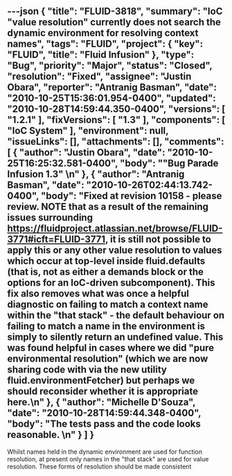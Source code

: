 ---json
{
  "title": "FLUID-3818",
  "summary": "IoC \"value resolution\" currently does not search the dynamic environment for resolving context names",
  "tags": "FLUID",
  "project": {
    "key": "FLUID",
    "title": "Fluid Infusion"
  },
  "type": "Bug",
  "priority": "Major",
  "status": "Closed",
  "resolution": "Fixed",
  "assignee": "Justin Obara",
  "reporter": "Antranig Basman",
  "date": "2010-10-25T15:36:01.954-0400",
  "updated": "2010-10-28T14:59:44.350-0400",
  "versions": [
    "1.2.1"
  ],
  "fixVersions": [
    "1.3"
  ],
  "components": [
    "IoC System"
  ],
  "environment": null,
  "issueLinks": [],
  "attachments": [],
  "comments": [
    {
      "author": "Justin Obara",
      "date": "2010-10-25T16:25:32.581-0400",
      "body": "\"Bug Parade Infusion 1.3\"&#x20;\n"
    },
    {
      "author": "Antranig Basman",
      "date": "2010-10-26T02:44:13.742-0400",
      "body": "Fixed at revision 10158 - please review. NOTE that as a result of the remaining issues surrounding <https://fluidproject.atlassian.net/browse/FLUID-3771#icft=FLUID-3771>, it is still not possible to apply this or any other value resolution to values which occur at top-level inside fluid.defaults (that is, not as either a demands block or the options for an IoC-driven subcomponent). This fix also removes what was once a helpful diagnostic on failing to match a context name within the \"that stack\" - the default behaviour on failing to match a name in the environment is simply to silently return an undefined value. This was found helpful in cases where we did \"pure environmental resolution\" (which we are now sharing code with via the new utility fluid.environmentFetcher) but perhaps we should reconsider whether it is appropriate here.\n"
    },
    {
      "author": "Michelle D'Souza",
      "date": "2010-10-28T14:59:44.348-0400",
      "body": "The tests pass and the code looks reasonable.&#x20;\n"
    }
  ]
}
---
Whilst names held in the dynamic environment are used for function resolution, at present only names in the "that stack" are used for value resolution. These forms of resolution should be made consistent

        